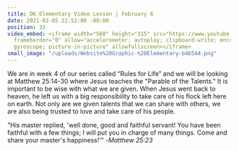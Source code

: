 ```yaml
---
title: DK Elementary Video Lesson | February 6
date: 2021-02-05 22:52:00 -08:00
position: 32
video_embed: <iframe width="560" height="315" src="https://www.youtube.com/embed/7NHX_n1x6rM"
  frameborder="0" allow="accelerometer; autoplay; clipboard-write; encrypted-media;
  gyroscope; picture-in-picture" allowfullscreen></iframe>
small_image: "/uploads/Website%20Graphic-%20Elementary-b4b544.png"
---
```


We are in week 4 of our series called “Rules for Life” and we will be looking at Matthew 25:14-30 where Jesus teaches the "Parable of the Talents." It is important to be wise with what we are given. When Jesus went back to heaven, he left us with a big responsibility to take care of his flock left here on earth. Not only are we given talents that we can share with others, we are also being trusted to love and take care of his people.

"His master replied, 'well done, good and faithful servant! You have been faithful with a few things; I will put you in charge of many things. Come and share your master's happiness!'" -*Matthew 25:23*